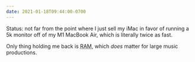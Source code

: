 ```yaml
---
date: 2021-01-18T09:44:00-0700
---
```


Status: not far from the point where I just sell my iMac in favor of running a 5k monitor off of my M1 MacBook Air, which is literally twice as fast.

Only thing holding me back is <abbr title="random access memory">RAM</abbr>, which *does* matter for large music productions.